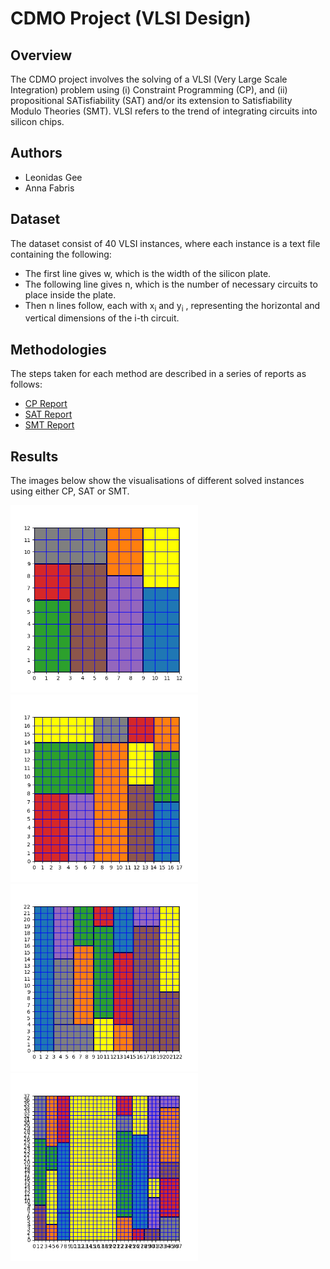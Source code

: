 # CDMO Project (VLSI Design) 

## Overview
The CDMO project involves the solving of a VLSI (Very Large Scale Integration) problem using (i) Constraint Programming (CP), and (ii) propositional SATisfiability (SAT) and/or its extension to Satisfiability Modulo Theories (SMT). VLSI refers to the trend of integrating circuits into silicon chips.

## Authors
- Leonidas Gee
- Anna Fabris

## Dataset
The dataset consist of 40 VLSI instances, where each instance is a text file containing the following:
- The first line gives w, which is the width of the silicon plate.
- The following line gives n, which is the number of necessary circuits to place inside the plate. 
- Then n lines follow, each with x<sub>i</sub> and y<sub>i</sub> , representing the horizontal and vertical dimensions of the i-th circuit.

## Methodologies
The steps taken for each method are described in a series of reports as follows:
- [CP Report](https://github.com/LeonidasY/vlsi-design/blob/main/CP/Report.pdf)
- [SAT Report](https://github.com/LeonidasY/vlsi-design/blob/main/SAT/Report.pdf)
- [SMT Report](https://github.com/LeonidasY/vlsi-design/blob/main/SMT/Report.pdf)

## Results
The images below show the visualisations of different solved instances using either CP, SAT or SMT.

<p float="left">
  <img src="https://github.com/LeonidasY/vlsi-design/blob/main/CP/CP (Normal)/out/images/out-5.png" width="300" />
  <img src="https://github.com/LeonidasY/vlsi-design/blob/main/CP/CP (Rotation)/out/images/out-10.png" width="300" /> 
  <img src="https://github.com/LeonidasY/vlsi-design/blob/main/SAT/out/images/out-15.png" width="300" /> 
  <img src="https://github.com/LeonidasY/vlsi-design/blob/main/SMT/out/images/out-30.png" width="300" />
</p>
